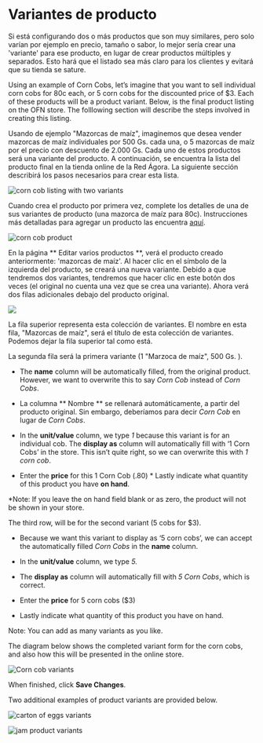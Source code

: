 # Variantes de producto

Si está configurando dos o más productos que son muy similares, pero solo varían por ejemplo en precio, tamaño o sabor, lo mejor sería crear una 'variante' para ese producto, en lugar de crear productos múltiples y separados. Esto hará que el listado sea más claro para los clientes y evitará que su tienda se sature.

Using an example of Corn Cobs, let’s imagine that you want to sell individual corn cobs for 80c each, or 5 corn cobs for the discounted price of $3. Each of these products will be a product variant. Below, is the final product listing on the OFN store. The folllowing section will describe the steps involved in creating this listing.

Usando de ejemplo "Mazorcas de maíz", imaginemos que desea vender mazorcas de maíz individuales por 500 Gs. cada una, o 5 mazorcas de maíz por el precio con descuento de 2.000 Gs. Cada uno de estos productos será una variante del producto. A continuación, se encuentra la lista del producto final en la tienda online de la Red Ágora. La siguiente sección describirá los pasos necesarios para crear esta lista.

![](https://openfoodnetwork.org/wp-content/uploads/2015/05/CornCob-Variants.png "corn cob listing with two variants")

Cuando crea el producto por primera vez, complete los detalles de una de sus variantes de producto \(una mazorca de maíz para 80c\). Instrucciones más detalladas para agregar un producto las encuentra [aquí](http://openfoodnetwork.org/platform/user-guide/producer-set-up-guide/producer_products/).

![](https://openfoodnetwork.org/wp-content/uploads/2015/05/Corn-cobs.png "corn cob product")

En la página ** Editar varios productos **, verá el producto creado anteriormente: 'mazorcas de maíz'. Al hacer clic en el símbolo de la izquierda del producto, se creará una nueva variante. Debido a que tendremos dos variantes, tendremos que hacer clic en este botón dos veces \(el original no cuenta una vez que se crea una variante\). Ahora verá dos filas adicionales debajo del producto original.

![](https://openfoodnetwork.org/wp-content/uploads/2015/05/Add-variant.png)

La fila superior representa esta colección de variantes. El nombre en esta fila, "Mazorcas de maíz", será el título de esta colección de variantes. Podemos dejar la fila superior tal como está.

La segunda fila será la primera variante \(1 "Marzoca de maíz", 500 Gs. \).

* The **name** column will be automatically filled, from the original product. However, we want to overwrite this to say _Corn Cob_  instead of _Corn Cobs_.

* La columna ** Nombre ** se rellenará automáticamente, a partir del producto original. Sin embargo, deberíamos para decir _Corn Cob_ en lugar de _Corn Cobs_.

* In the **unit/value** column, we type _1_ because this variant is for an individual cob. The   **display as** column will automatically fill with ‘1 Corn Cobs’ in the store. This isn’t quite right, so we can overwrite this with _1 corn cob_.

* Enter the **price** for this 1 Corn Cob \(.80\) * Lastly indicate what quantity of this product you have **on hand**.

\*Note: If you leave the on hand field blank or as zero, the product will not be shown in your store.

The third row, will be for the second variant \(5 cobs for $3\).

* Because we want this variant to display as ‘5 corn cobs’, we can accept the automatically  filled _Corn Cobs_ in the **name** column.

* In the **unit/value** column, we type _5._ 

* The **display as** column will automatically fill with _5 Corn Cobs_, which is correct.

* Enter the **price** for 5 corn cobs \($3\)

* Lastly indicate what quantity of this product you have on hand.

Note: You can add as many variants as you like.

The diagram below shows the completed variant form for the corn cobs, and also how this will be presented in the online store.

![](https://openfoodnetwork.org/wp-content/uploads/2015/05/Corn-Cobs3.png "Corn cob variants")

When finished, click **Save Changes**.

Two additional examples of product variants are provided below.

![](https://openfoodnetwork.org/wp-content/uploads/2015/05/Carton-of-Eggs2.png "carton of eggs variants")

![](https://openfoodnetwork.org/wp-content/uploads/2015/05/JamVariants.png "jam product variants")